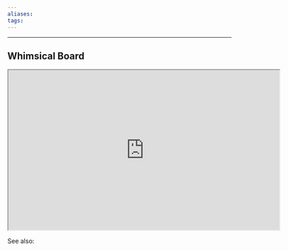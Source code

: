 ```yaml
---
aliases:
tags: 
---
```

---

## Whimsical Board
<center><iframe width="610" height="360" src="https://whimsical.com/my-workflow-JtSLfMNYK3Mg3eK2VVt9hG"></iframe></center>


See also:


